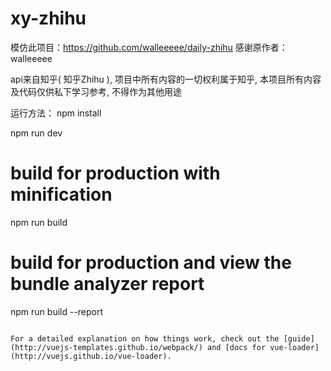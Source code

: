 # xy-zhihu

模仿此项目：https://github.com/walleeeee/daily-zhihu
感谢原作者：walleeeee

api来自知乎( 知乎Zhihu ), 项目中所有内容的一切权利属于知乎, 本项目所有内容及代码仅供私下学习参考, 不得作为其他用途

运行方法：
npm install

npm run dev

# build for production with minification
npm run build

# build for production and view the bundle analyzer report
npm run build --report
```

For a detailed explanation on how things work, check out the [guide](http://vuejs-templates.github.io/webpack/) and [docs for vue-loader](http://vuejs.github.io/vue-loader).
